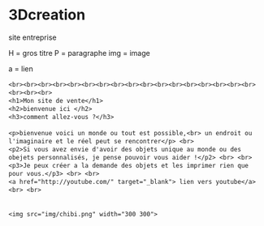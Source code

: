 # 3Dcreation
 site entreprise



H = gros titre
P = paragraphe
img = image

a = lien









    <br><br><br><br><br><br><br><br><br><br><br><br><br><br><br><br><br><br><br><br>
    <h1>Mon site de vente</h1>
    <h2>bienvenue ici </h2>
    <h3>comment allez-vous ?</h3>
    
    <p>bienvenue voici un monde ou tout est possible,<br> un endroit ou l'imaginaire et le réel peut se rencontrer</p> <br>
    <p2>Si vous avez envie d'avoir des objets unique au monde ou des obejets personnalisés, je pense pouvoir vous aider !</p2> <br> <br>
    <p3>Je peux créer a la demande des objets et les imprimer rien que pour vous.</p3> <br> <br>
    <a href="http://youtube.com/" target="_blank"> lien vers youtube</a> <br> <br>


    <img src="img/chibi.png" width="300 300">
